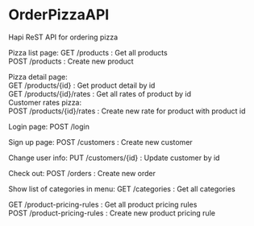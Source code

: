 # OrderPizzaAPI

Hapi ReST API for ordering pizza

Pizza list page:
GET /products : Get all products  
POST /products : Create new product

Pizza detail page:  
GET /products/{id} : Get product detail by id  
GET /products/{id}/rates : Get all rates of product by id  
Customer rates pizza:  
POST /products/{id}/rates : Create new rate for product with product id

Login page:
POST /login

Sign up page:
POST /customers : Create new customer

Change user info:
PUT /customers/{id} : Update customer by id

Check out:
POST /orders : Create new order

Show list of categories in menu:
GET /categories : Get all categories

GET /product-pricing-rules : Get all product pricing rules  
POST /product-pricing-rules : Create new product pricing rule
